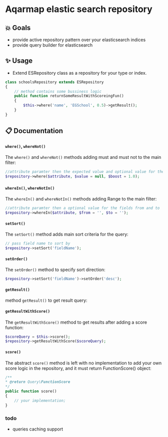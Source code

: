 # Aqarmap elastic search repository

## :collision: Goals 
- provide active repository pattern over your elasticsearch indices
- provide query builder for elasticsearch 


## :sparkles: Usage 
- Extend ESRepository class as a repository for your type or index.
```php
class schoolsRepository extends ESRepository 
{
    // method contains some bussiness logic 
    public function returnSomeResultWithScoreingFun()
    {
        $this->where('name', 'EGSchool', 0.5)->getResult();
    }
}
```
##  :clipboard: Documentation 

#### `where()`, `whereNot()`
The `where()` and `whereNot()` methods adding must and must not to the main filter:
```php
//attribute paramter then the expected value and optional value for the field boost
$repository->where($attribute, $value = null, $boost = 1.0);
```

#### `whereIn()`, `whereNotIn()`
The `whereIn()` and `whereNotIn()` methods adding Range to the main filter:
```php
//attribute paramter then a optional value for the fields from and to
$repository->whereIn($attribute, $from = '', $to = '');
```

#### `setSort()`
The `setSort()` method adds main sort criteria for the query:
```php
// pass field name to sort by 
$repository->setSort('fieldName');
```

#### `setOrder()`
The `setOrder()` method to specify sort direction:
```php
$repository->setSort('fieldName')->setOrder('desc');
```

#### `getResult()`
method `getResult()` to get result query:

#### `getResultWithScore()`
The `getResultWithScore()` method to get results after adding a score function:
```php
$scoreQuery = $this->score();
$repository->getResultWithScore($scoreQuery);
```

#### `score()`
The abstract `score()` method is left with no implementation to add your own score logic in the repository,
and it must return FunctionScore() object:
```php
/**
* @return Query\FunctionScore
*/
public function score()
{
    // your implementation;
}
```

### todo
- queries caching support

